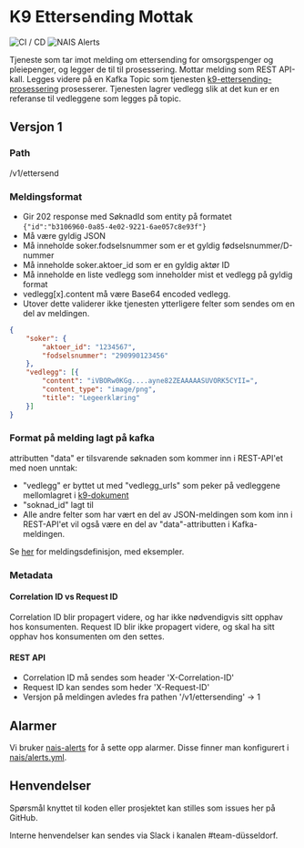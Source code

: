 # K9 Ettersending Mottak
![CI / CD](https://github.com/navikt/k9-ettersending-mottak/workflows/CI%20/%20CD/badge.svg)
![NAIS Alerts](https://github.com/navikt/k9-ettersending-mottak/workflows/Alerts/badge.svg)

Tjeneste som tar imot melding om ettersending for omsorgspenger og pleiepenger, og legger de til til prosessering.
Mottar melding som REST API-kall. Legges videre på en Kafka Topic som tjenesten [k9-ettersending-prosessering](https://github.com/navikt/k9-ettersending-prosessering) prosesserer.
Tjenesten lagrer vedlegg slik at det kun er en referanse til vedleggene som legges på topic.

## Versjon 1
### Path
/v1/ettersend

### Meldingsformat
- Gir 202 response med SøknadId som entity på formatet ```{"id":"b3106960-0a85-4e02-9221-6ae057c8e93f"}```
- Må være gyldig JSON
- Må inneholde soker.fodselsnummer som er et gyldig fødselsnummer/D-nummer
- Må inneholde soker.aktoer_id som er en gyldig aktør ID
- Må inneholde en liste vedlegg som inneholder mist et vedlegg på gyldig format
- vedlegg[x].content må være Base64 encoded vedlegg.
- Utover dette validerer ikke tjenesten ytterligere felter som sendes om en del av meldingen.

```json
{
	"soker": {
        "aktoer_id": "1234567",
		"fodselsnummer": "290990123456"
	},
	"vedlegg": [{
		"content": "iVBORw0KGg....ayne82ZEAAAAASUVORK5CYII=",
		"content_type": "image/png",
		"title": "Legeerklæring"
	}]
}
```

### Format på melding lagt på kafka
attributten "data" er tilsvarende søknaden som kommer inn i REST-API'et med noen unntak:
- "vedlegg" er byttet ut med "vedlegg_urls" som peker på vedleggene mellomlagret i [k9-dokument](https://github.com/navikt/k9-dokument)
- "soknad_id" lagt til
- Alle andre felter som har vært en del av JSON-meldingen som kom inn i REST-API'et vil også være en del av "data"-attributten i Kafka-meldingen.

Se [her](https://navikt.github.io/k9-ettersending-mottak) for meldingsdefinisjon, med eksempler.

### Metadata
#### Correlation ID vs Request ID
Correlation ID blir propagert videre, og har ikke nødvendigvis sitt opphav hos konsumenten.
Request ID blir ikke propagert videre, og skal ha sitt opphav hos konsumenten om den settes.

#### REST API
- Correlation ID må sendes som header 'X-Correlation-ID'
- Request ID kan sendes som heder 'X-Request-ID'
- Versjon på meldingen avledes fra pathen '/v1/ettersending' -> 1

## Alarmer
Vi bruker [nais-alerts](https://doc.nais.io/observability/alerts) for å sette opp alarmer. Disse finner man konfigurert i [nais/alerts.yml](nais/alerterator.yml).

## Henvendelser
Spørsmål knyttet til koden eller prosjektet kan stilles som issues her på GitHub.

Interne henvendelser kan sendes via Slack i kanalen #team-düsseldorf.
